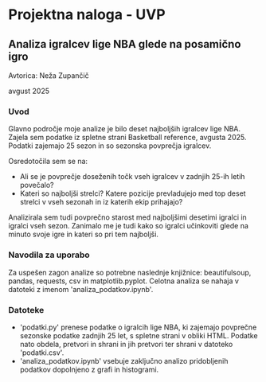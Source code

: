 # Projektna naloga - UVP

## Analiza igralcev lige NBA glede na posamično igro

Avtorica: Neža Zupančič

avgust 2025


### Uvod

Glavno področje moje analize je bilo deset najboljših igralcev lige NBA. Zajela sem podatke iz spletne strani Basketball reference, avgusta 2025. Podatki zajemajo 25 sezon in so sezonska povprečja igralcev.

Osredotočila sem se na:
- Ali se je povprečje doseženih točk vseh igralcev v zadnjih 25-ih letih povečalo?
- Kateri so najboljši strelci? Katere pozicije prevladujejo med top deset strelci v vseh sezonah in iz katerih ekip prihajajo?

Analizirala sem tudi povprečno starost med najboljšimi desetimi igralci in igralci vseh sezon. Zanimalo me je tudi kako so igralci učinkoviti glede na minuto svoje igre in kateri so pri tem najboljši.

### Navodila za uporabo

Za uspešen zagon analize so potrebne naslednje knjižnice: beautifulsoup, pandas, requests, csv in matplotlib.pyplot.
Celotna analiza se nahaja v datoteki z imenom 'analiza_podatkov.ipynb'.

### Datoteke
- 'podatki.py' prenese podatke o igralcih lige NBA, ki zajemajo povprečne sezonske podatke zadnjih 25 let, s spletne strani v obliki HTML. Podatke nato obdela, pretvori in shrani in jih pretvori ter shrani v datoteko 'podatki.csv'.
- 'analiza_podatkov.ipynb' vsebuje zaključno analizo pridobljenih podatkov dopolnjeno z grafi in histogrami.
